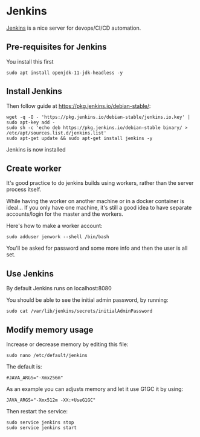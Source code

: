 # Jenkins

 [Jenkins](https://www.jenkins.io/) is a nice server for devops/CI/CD automation.

## Pre-requisites for Jenkins

You install this first

    sudo apt install openjdk-11-jdk-headless -y

## Install Jenkins

Then follow guide at <https://pkg.jenkins.io/debian-stable/>:

    wget -q -O - 'https://pkg.jenkins.io/debian-stable/jenkins.io.key' | sudo apt-key add - 
    sudo sh -c 'echo deb https://pkg.jenkins.io/debian-stable binary/ > /etc/apt/sources.list.d/jenkins.list'
    sudo apt-get update && sudo apt-get install jenkins -y

Jenkins is now installed

## Create worker

It's good practice to do jenkins builds using workers, rather than the server process itself.

While having the worker on another machine or in a docker container is ideal... If you only have one machine, it's still a good idea to have separate accounts/login for the master and the workers.

Here's how to make a worker account:

    sudo adduser jenwork --shell /bin/bash

You'll be asked for password and some more info and then the user is all set.

## Use Jenkins

By default Jenkins runs on localhost:8080

You should be able to see the initial admin password, by running:

    sudo cat /var/lib/jenkins/secrets/initialAdminPassword

## Modify memory usage

Increase or decrease memory by editing this file:

    sudo nano /etc/default/jenkins

The default is:

    #JAVA_ARGS="-Xmx256m"

As an example you can adjusts memory and let it use G1GC it by using:

    JAVA_ARGS="-Xmx512m -XX:+UseG1GC"

Then restart the service:

    sudo service jenkins stop
    sudo service jenkins start
